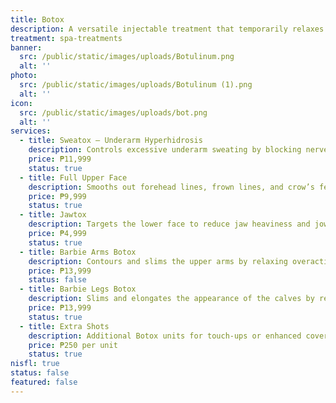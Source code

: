 ```yaml
---
title: Botox
description: A versatile injectable treatment that temporarily relaxes targeted muscles to reduce wrinkles, contour the face and body, and manage excessive sweating. Botox is quick, effective, and requires little to no downtime — making it a go-to solution for both aesthetic and medical concerns.
treatment: spa-treatments
banner:
  src: /public/static/images/uploads/Botulinum.png
  alt: ''
photo:
  src: /public/static/images/uploads/Botulinum (1).png
  alt: ''
icon:
  src: /public/static/images/uploads/bot.png
  alt: ''
services:
  - title: Sweatox – Underarm Hyperhidrosis
    description: Controls excessive underarm sweating by blocking nerve signals to sweat glands. Stay dry, odor-free, and confident for 4–6 months.
    price: ₱11,999
    status: true
  - title: Full Upper Face
    description: Smooths out forehead lines, frown lines, and crow’s feet for a refreshed, natural-looking lift. Ideal for anti-aging and wrinkle prevention.
    price: ₱9,999
    status: true
  - title: Jawtox
    description: Targets the lower face to reduce jaw heaviness and jowl sagging. Helps create a slimmer, more defined V-line without surgery.
    price: ₱4,999
    status: true
  - title: Barbie Arms Botox
    description: Contours and slims the upper arms by relaxing overactive muscles. Perfect for those who want toned-looking arms without bulk.
    price: ₱13,999
    status: false
  - title: Barbie Legs Botox
    description: Slims and elongates the appearance of the calves by reducing muscle size — great for achieving a more feminine, model-like leg shape.
    price: ₱13,999
    status: true
  - title: Extra Shots
    description: Additional Botox units for touch-ups or enhanced coverage based on your aesthetic goals.
    price: ₱250 per unit
    status: true
nisfl: true
status: false
featured: false
---
```


